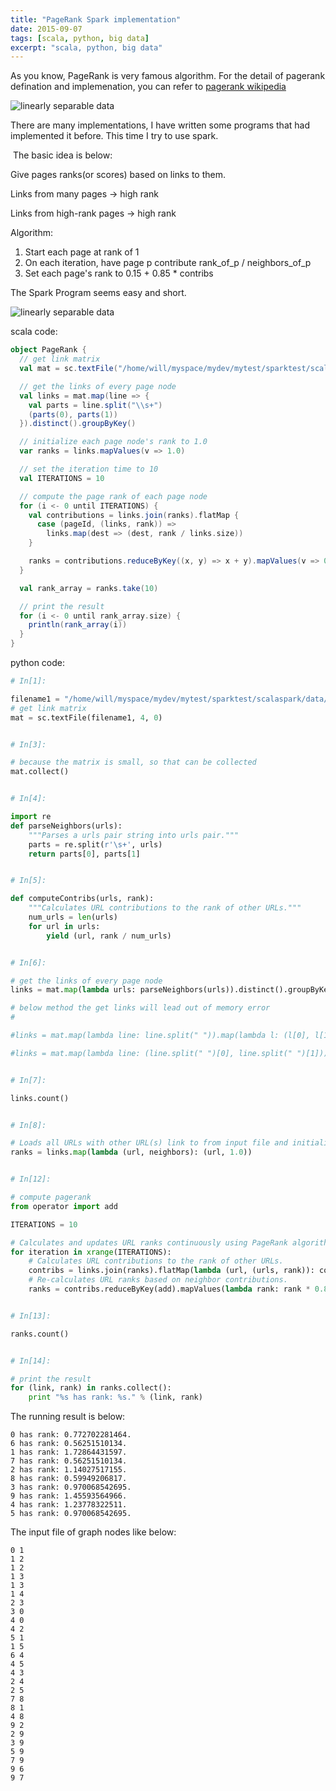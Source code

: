```yaml
---
title: "PageRank Spark implementation"
date: 2015-09-07
tags: [scala, python, big data]
excerpt: "scala, python, big data"
---
```


As you know, PageRank is very famous algorithm. For the detail of pagerank defination and implemenation, you can refer to [pagerank wikipedia](https://en.wikipedia.org/wiki/PageRank)

<img src="{{ site.url }}{{ site.baseurl }}/images/old/wiki_pagerank_diagram.png" alt="linearly separable data">


There are many implementations, I have written some programs that had implemented it before. This time I try to use spark.

 The basic idea is below:

Give pages ranks(or scores) based on links to them.

Links from many pages -> high rank

Links from high-rank pages -> high rank

Algorithm:

1. Start each page at rank of 1
2. On each iteration, have page p contribute rank_of_p / neighbors_of_p
3. Set each page's rank to 0.15 + 0.85 * contribs



The Spark Program seems easy and short.

<img src="{{ site.url }}{{ site.baseurl }}/images/old/pagerank.png" alt="linearly separable data">

scala code:
```scala
object PageRank {
  // get link matrix
  val mat = sc.textFile("/home/will/myspace/mydev/mytest/sparktest/scalaspark/data/mat2.txt")

  // get the links of every page node
  val links = mat.map(line => {
    val parts = line.split("\\s+")
    (parts(0), parts(1))
  }).distinct().groupByKey()

  // initialize each page node's rank to 1.0
  var ranks = links.mapValues(v => 1.0)

  // set the iteration time to 10
  val ITERATIONS = 10

  // compute the page rank of each page node
  for (i <- 0 until ITERATIONS) {
    val contributions = links.join(ranks).flatMap {
      case (pageId, (links, rank)) =>
        links.map(dest => (dest, rank / links.size))
    }

    ranks = contributions.reduceByKey((x, y) => x + y).mapValues(v => 0.15 + 0.85 * v)
  }

  val rank_array = ranks.take(10)

  // print the result
  for (i <- 0 until rank_array.size) {
    println(rank_array(i))
  }
}

```

python code:
```python
# In[1]:

filename1 = "/home/will/myspace/mydev/mytest/sparktest/scalaspark/data/mat2.txt"
# get link matrix
mat = sc.textFile(filename1, 4, 0)


# In[3]:

# because the matrix is small, so that can be collected
mat.collect()


# In[4]:

import re
def parseNeighbors(urls):
    """Parses a urls pair string into urls pair."""
    parts = re.split(r'\s+', urls)
    return parts[0], parts[1]


# In[5]:

def computeContribs(urls, rank):
    """Calculates URL contributions to the rank of other URLs."""
    num_urls = len(urls)
    for url in urls:
        yield (url, rank / num_urls)


# In[6]:

# get the links of every page node
links = mat.map(lambda urls: parseNeighbors(urls)).distinct().groupByKey().cache()

# below method the get links will lead out of memory error
#

#links = mat.map(lambda line: line.split(" ")).map(lambda l: (l[0], l[1])).distinct().groupByKey().cache()#.mapValues(list).collect()

#links = mat.map(lambda line: (line.split(" ")[0], line.split(" ")[1])).distinct().groupByKey().cache()


# In[7]:

links.count()


# In[8]:

# Loads all URLs with other URL(s) link to from input file and initialize ranks of them to one.
ranks = links.map(lambda (url, neighbors): (url, 1.0))


# In[12]:

# compute pagerank
from operator import add

ITERATIONS = 10

# Calculates and updates URL ranks continuously using PageRank algorithm.
for iteration in xrange(ITERATIONS):
    # Calculates URL contributions to the rank of other URLs.
    contribs = links.join(ranks).flatMap(lambda (url, (urls, rank)): computeContribs(urls, rank))
    # Re-calculates URL ranks based on neighbor contributions.
    ranks = contribs.reduceByKey(add).mapValues(lambda rank: rank * 0.85 + 0.15)


# In[13]:

ranks.count()


# In[14]:

# print the result
for (link, rank) in ranks.collect():
    print "%s has rank: %s." % (link, rank)


```

The running result is below:
```
0 has rank: 0.772702281464.
6 has rank: 0.56251510134.
1 has rank: 1.72864431597.
7 has rank: 0.56251510134.
2 has rank: 1.14027517155.
8 has rank: 0.59949206817.
3 has rank: 0.970068542695.
9 has rank: 1.45593564966.
4 has rank: 1.23778322511.
5 has rank: 0.970068542695.

```

The input file of graph nodes like below:

```
0 1
1 2
1 2
1 3
1 3
1 4
2 3
3 0
4 0
4 2
5 1
1 5
6 4
4 5
4 3
2 4
2 5
7 8
8 1
4 8
9 2
2 9
3 9
5 9
7 9
9 6
9 7
```
